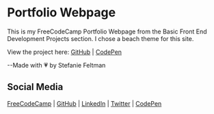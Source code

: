 # Portfolio Webpage
This is my FreeCodeCamp Portfolio Webpage from the Basic Front End Development Projects section. I chose a beach theme for this site.

View the project here: [GitHub](https://stefaniedev.github.io/freecodecamp-coursework/0-legacy-front-end-development-certification/4-basic-front-end-development-projects/2-build-a-personal-portfolio-webpage/) | [CodePen](https://codepen.io/stefaniedev/full/MVWEBw)

--Made with 💗 by Stefanie Feltman

## Social Media
[FreeCodeCamp](https://www.freecodecamp.org/stefaniedev) |
[GitHub](https://github.com/stefaniedev) |
[LinkedIn](https://www.linkedin.com/in/stefaniefeltman/) |
[Twitter](https://twitter.com/stefaniedev) |
[CodePen](https://codepen.io/stefaniedev/)
